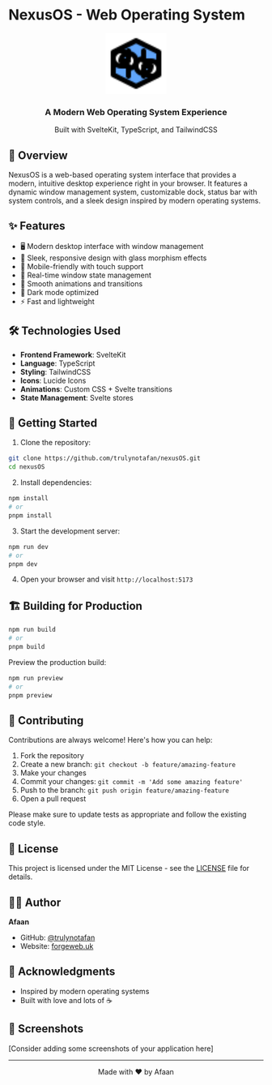 # NexusOS - Web Operating System

<div align="center">
  <img src="static/favicon.svg" alt="NexusOS Logo" width="120" />
  <h3>A Modern Web Operating System Experience</h3>
  <p>Built with SvelteKit, TypeScript, and TailwindCSS</p>
</div>

## 🚀 Overview

NexusOS is a web-based operating system interface that provides a modern, intuitive desktop experience right in your browser. It features a dynamic window management system, customizable dock, status bar with system controls, and a sleek design inspired by modern operating systems.

## ✨ Features

- 🖥️ Modern desktop interface with window management
- 🎨 Sleek, responsive design with glass morphism effects
- 📱 Mobile-friendly with touch support
- 🔄 Real-time window state management
- 🎯 Smooth animations and transitions
- 🌙 Dark mode optimized
- ⚡ Fast and lightweight

## 🛠️ Technologies Used

- **Frontend Framework**: SvelteKit
- **Language**: TypeScript
- **Styling**: TailwindCSS
- **Icons**: Lucide Icons
- **Animations**: Custom CSS + Svelte transitions
- **State Management**: Svelte stores

## 🚦 Getting Started

1. Clone the repository:
```bash
git clone https://github.com/trulynotafan/nexusOS.git
cd nexusOS
```

2. Install dependencies:
```bash
npm install
# or
pnpm install
```

3. Start the development server:
```bash
npm run dev
# or
pnpm dev
```

4. Open your browser and visit `http://localhost:5173`

## 🏗️ Building for Production

```bash
npm run build
# or
pnpm build
```

Preview the production build:
```bash
npm run preview
# or
pnpm preview
```

## 🤝 Contributing

Contributions are always welcome! Here's how you can help:

1. Fork the repository
2. Create a new branch: `git checkout -b feature/amazing-feature`
3. Make your changes
4. Commit your changes: `git commit -m 'Add some amazing feature'`
5. Push to the branch: `git push origin feature/amazing-feature`
6. Open a pull request

Please make sure to update tests as appropriate and follow the existing code style.

## 📝 License

This project is licensed under the MIT License - see the [LICENSE](LICENSE) file for details.

## 👨‍💻 Author

**Afaan**
- GitHub: [@trulynotafan](https://github.com/trulynotafan)
- Website: [forgeweb.uk](https://forgeweb.uk)

## 🙏 Acknowledgments

- Inspired by modern operating systems
- Built with love and lots of ☕

## 📸 Screenshots

[Consider adding some screenshots of your application here]

---

<div align="center">
  Made with ❤️ by Afaan
</div>
